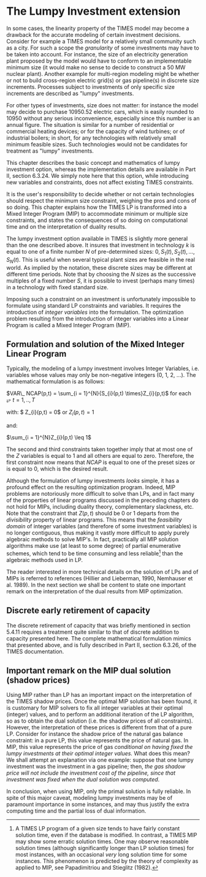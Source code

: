 # The Lumpy Investment extension

In some cases, the linearity property of the TIMES model may become a drawback for the accurate modeling of certain investment decisions. Consider for example a TIMES model for a relatively small community such as a city. For such a scope the *granularity* of some investments may have to be taken into account. For instance, the size of an electricity generation plant proposed by the model would have to conform to an implementable minimum size (it would make no sense to decide to construct a 50 MW nuclear plant). Another example for multi-region modeling might be whether or not to build cross-region electric grid(s) or gas pipeline(s) in discrete size increments. Processes subject to investments of only specific size increments are described as "lumpy" investments.

For other types of investments, size does not matter: for instance the model may decide to purchase $10950.52$ electric cars, which is easily rounded to $10950$ without any serious inconvenience, especially since this number is an annual figure. The situation is similar for a number of residential or commercial heating devices; or for the capacity of wind turbines; or of industrial boilers; in short, for any technologies with relatively small minimum feasible sizes. Such technologies would not be candidates for treatment as "lumpy" investments.

This chapter describes the basic concept and mathematics of lumpy investment option, whereas the implementation details are available in Part II, section 6.3.24. We simply note here that this option, while introducing new variables and constraints, does not affect existing TIMES constraints.

It is the user's responsibility to decide whether or not certain technologies should respect the minimum size constraint, weighing the pros and cons of so doing. This chapter explains how the TIMES LP is transformed into a Mixed Integer Program (MIP) to accommodate minimum or multiple size constraints, and states the consequences of so doing on computational time and on the interpretation of duality results.

The lumpy investment option available in TIMES is slightly more general than the one described above. It insures that investment in technology $k$ is equal to one of a finite number $N$ of pre-determined sizes: $0, S_1(t), S_2(t), ...,S_N(t)$. This is useful when several typical plant sizes are feasible in the real world. As implied by the notation, these discrete sizes may be different at different time periods. Note that by choosing the $N$ sizes as the successive multiples of a fixed number $S$, it is possible to invest (perhaps many times) in a technology with fixed standard size.

Imposing such a constraint on an investment is unfortunately impossible to formulate using standard LP constraints and variables. It requires the introduction of *integer variables* into the formulation. The optimization problem resulting from the introduction of integer variables into a Linear Program is called a Mixed Integer Program (MIP).

## Formulation and solution of the Mixed Integer Linear Program

Typically, the modeling of a lumpy investment involves Integer Variables, i.e. variables whose values may only be non-negative integers (0, 1, 2, ...). The mathematical formulation is as follows:

$VAR\_ NCAP(p,t) = \sum_{i = 1}^{N}{S_{i}(p,t) \times}Z_{i}(p,t)$ for each $⥂ t = 1,..,T$

with:
$
Z_{i}(p,t) = 0$ or $Z_{i}(p,t) = 1$

and:

$\sum_{i = 1}^{N}Z_{i}(p,t) \leq 1$

The second and third constraints taken together imply that at most one of the $Z$ variables is equal to 1 and all others are equal to zero. Therefore, the first constraint now means that $NCAP$ is equal to one of the preset sizes or is equal to 0, which is the desired result.

Although the formulation of lumpy investments *looks* simple, it has a profound effect on the resulting optimization program. Indeed, MIP problems are notoriously more difficult to solve than LPs, and in fact many of the properties of linear programs discussed in the preceding chapters do not hold for MIPs, including duality theory, complementary slackness, etc. Note that the constraint that $Z(p,t)$ should be 0 or 1 departs from the *divisibility* property of linear programs. This means that the *feasibility domain* of integer variables (and therefore of some investment variables) is no longer contiguous, thus making it vastly more difficult to apply purely algebraic methods to solve MIP's. In fact, practically all MIP solution algorithms make use (at least to some degree) of partial enumerative schemes, which tend to be time consuming and less reliable[^36] than the algebraic methods used in LP.

The reader interested in more technical details on the solution of LPs and of MIPs is referred to references (Hillier and Lieberman, 1990, Nemhauser et al. 1989). In the next section we shall be content to state one important remark on the interpretation of the dual results from MIP optimization.

## Discrete early retirement of capacity

The discrete retirement of capacity that was briefly mentioned in section 5.4.11 requires a treatment quite similar to that of discrete addition to capacity presented here. The complete mathematical formulation mimics that presented above, and is fully described in Part II, section 6.3.26, of the TIMES documentation.

## Important remark on the MIP dual solution (shadow prices)

Using MIP rather than LP has an important impact on the interpretation of the TIMES shadow prices. Once the optimal MIP solution has been found, it is customary for MIP solvers to fix all integer variables at their optimal (integer) values, and to perform an additional iteration of the LP algorithm, so as to obtain the dual solution (i.e. the shadow prices of all constraints). However, the interpretation of these prices is different from that of a pure LP. Consider for instance the shadow price of the natural gas balance constraint: in a pure LP, this value represents the price of natural gas. In MIP, this value represents the price of gas *conditional on having fixed the lumpy investments at their optimal integer values.* What does this mean? We shall attempt an explanation via one example: suppose that one lumpy investment was the investment in a gas pipeline; then, *the gas shadow price will not include the investment cost of the pipeline, since that investment was fixed when the dual solution was computed*.

In conclusion, when using MIP, only the primal solution is fully reliable. In spite of this major caveat, modeling lumpy investments may be of paramount importance in some instances, and may thus justify the extra computing time and the partial loss of dual information.


[^36]: A TIMES LP program of a given size tends to have fairly constant solution time, even if the database is modified. In contrast, a TIMES MIP may show some erratic solution times. One may observe reasonable solution times (although significantly longer than LP solution times) for most instances, with an occasional *very* long solution time for some instances. This phenomenon is predicted by the theory of complexity as applied to MIP, see Papadimitriou and Stieglitz (1982).
